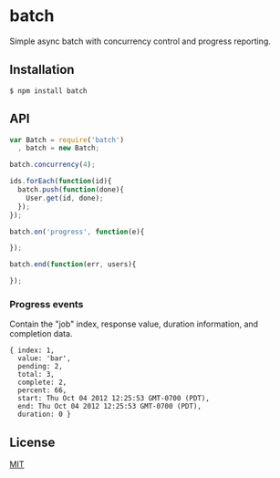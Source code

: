 # batch  Simple async batch with concurrency control and progress reporting.## Installation```$ npm install batch```## API```jsvar Batch = require('batch')  , batch = new Batch;batch.concurrency(4);ids.forEach(function(id){  batch.push(function(done){    User.get(id, done);  });});batch.on('progress', function(e){});batch.end(function(err, users){});```### Progress events  Contain the "job" index, response value, duration information, and completion data.```{ index: 1,  value: 'bar',  pending: 2,  total: 3,  complete: 2,  percent: 66,  start: Thu Oct 04 2012 12:25:53 GMT-0700 (PDT),  end: Thu Oct 04 2012 12:25:53 GMT-0700 (PDT),  duration: 0 }```## License[MIT](LICENSE)